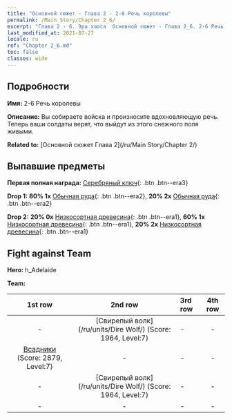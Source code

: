 ```yaml
---
title: "Основной сюжет - Глава 2 - 2-6 Речь королевы"
permalink: /Main Story/Chapter 2_6/
excerpt: "Глава 2 - 6. Эра хаоса  Основной сюжет - Глава 2_6. 2-6 Речь королевы"
last_modified_at: 2021-07-27
locale: ru
ref: "Chapter 2_6.md"
toc: false
classes: wide
---
```


## Подробности

 **Имя:** 2-6 Речь королевы

 **Описание:** Вы собираете войска и произносите вдохновляющую речь. Теперь ваши солдаты верят, что выйдут из этого снежного поля живыми.

 **Related to:** [Основной сюжет Глава 2](/ru/Main Story/Chapter 2/)

## Выпавшие предметы

 **Первая полная награда:** [Серебряный ключ](/ItemsRU/con_693/){: .btn .btn--era3}

 **Drop 1:** **80% 1x** [Обычная руда](/ItemsRU/mat_6/){: .btn .btn--era2}, **20% 2x** [Обычная руда](/ItemsRU/mat_6/){: .btn .btn--era2}

 **Drop 2:** **20% 0x** [Низкосортная древесина](/ItemsRU/mat_1/){: .btn .btn--era1}, **60% 1x** [Низкосортная древесина](/ItemsRU/mat_1/){: .btn .btn--era1}, **20% 2x** [Низкосортная древесина](/ItemsRU/mat_1/){: .btn .btn--era1}


## Fight against Team
 **Hero:** h_Adelaide

 **Team:**


  | 1st row | 2nd row | 3rd row | 4th row |
  |:----:|:----:|:----|:----:|
  | - | [Свирепый волк](/ru/units/Dire Wolf/) (Score: 1964, Level:7)  | - | - |
  | [Всадники](/ru/units/Cavalier/) (Score: 2879, Level:7)  | - | - | - |
  | - | [Свирепый волк](/ru/units/Dire Wolf/) (Score: 1964, Level:7)  | - | - |
  | - | - | - | - |


